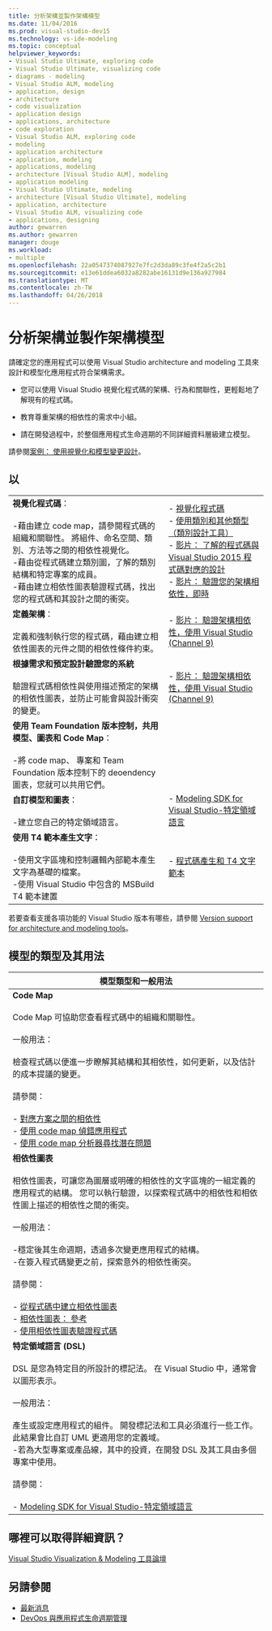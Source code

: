 ```yaml
---
title: 分析架構並製作架構模型
ms.date: 11/04/2016
ms.prod: visual-studio-dev15
ms.technology: vs-ide-modeling
ms.topic: conceptual
helpviewer_keywords:
- Visual Studio Ultimate, exploring code
- Visual Studio Ultimate, visualizing code
- diagrams - modeling
- Visual Studio ALM, modeling
- application, design
- architecture
- code visualization
- application design
- applications, architecture
- code exploration
- Visual Studio ALM, exploring code
- modeling
- application architecture
- application, modeling
- applications, modeling
- architecture [Visual Studio ALM], modeling
- application modeling
- Visual Studio Ultimate, modeling
- architecture [Visual Studio Ultimate], modeling
- application, architecture
- Visual Studio ALM, visualizing code
- applications, designing
author: gewarren
ms.author: gewarren
manager: douge
ms.workload:
- multiple
ms.openlocfilehash: 22a0547374087927e7fc2d3da89c3fe4f2a5c2b1
ms.sourcegitcommit: e13e61ddea6032a8282abe16131d9e136a927984
ms.translationtype: MT
ms.contentlocale: zh-TW
ms.lasthandoff: 04/26/2018
---
```

# <a name="analyze-and-model-your-architecture"></a>分析架構並製作架構模型
請確定您的應用程式可以使用 Visual Studio architecture and modeling 工具來設計和模型化應用程式符合架構需求。

* 您可以使用 Visual Studio 視覺化程式碼的架構、行為和關聯性，更輕鬆地了解現有的程式碼。

* 教育尊重架構的相依性的需求中小組。

* 請在開發過程中，於整個應用程式生命週期的不同詳細資料層級建立模型。

請參閱[案例： 使用視覺化和模型變更設計](../modeling/scenario-change-your-design-using-visualization-and-modeling.md)。

## <a name="to"></a>以

|||
|-|-|
|**視覺化程式碼**：<br /><br /> -藉由建立 code map，請參閱程式碼的組織和關聯性。 將組件、命名空間、類別、方法等之間的相依性視覺化。<br />-藉由從程式碼建立類別圖，了解的類別結構和特定專案的成員。<br />-藉由建立相依性圖表驗證程式碼，找出您的程式碼和其設計之間的衝突。|-   [視覺化程式碼](../modeling/visualize-code.md)<br />-   [使用類別和其他類型 （類別設計工具）](../ide/working-with-classes-and-other-types-class-designer.md)<br />-   [影片： 了解的程式碼與 Visual Studio 2015 程式碼對應的設計](https://channel9.msdn.com/Events/Visual-Studio/Connect-event-2015/502)<br />-   [影片： 驗證您的架構相依性，即時](https://sec.ch9.ms/sessions/69613110-c334-4f25-bb36-08e5a93456b5/170ValidateArchitectureDependenciesWithVisualStudio.mp4)|
|**定義架構**：<br /><br /> 定義和強制執行您的程式碼，藉由建立相依性圖表的元件之間的相依性條件約束。|-   [影片： 驗證架構相依性，使用 Visual Studio (Channel 9)](https://channel9.msdn.com/Events/Connect/2016/170)|
|**根據需求和預定設計驗證您的系統**<br /><br /> 驗證程式碼相依性與使用描述預定的架構的相依性圖表，並防止可能會與設計衝突的變更。|-   [影片： 驗證架構相依性，使用 Visual Studio (Channel 9)](https://channel9.msdn.com/Events/Connect/2016/170)|
|**使用 Team Foundation 版本控制，共用模型、圖表和 Code Map**：<br /><br /> -將 code map、 專案和 Team Foundation 版本控制下的 deoendency 圖表，您就可以共用它們。| |
|**自訂模型和圖表**：<br /><br /> -建立您自己的特定領域語言。|-   [Modeling SDK for Visual Studio-特定領域語言](../modeling/modeling-sdk-for-visual-studio-domain-specific-languages.md)|
|**使用 T4 範本產生文字**：<br /><br /> -使用文字區塊和控制邏輯內部範本產生文字為基礎的檔案。<br /> -使用 Visual Studio 中包含的 MSBuild T4 範本建置|-   [程式碼產生和 T4 文字範本](../modeling/code-generation-and-t4-text-templates.md)|

若要查看支援各項功能的 Visual Studio 版本有哪些，請參閱 [Version support for architecture and modeling tools](../modeling/what-s-new-for-design-in-visual-studio.md#VersionSupport)。

## <a name="types-of-models-and-their-uses"></a>模型的類型及其用法

|**模型類型和一般用法**|
|-------------------------------------|
|**Code Map**<br /><br /> Code Map 可協助您查看程式碼中的組織和關聯性。<br /><br /> 一般用法：<br /><br /> 檢查程式碼以便進一步瞭解其結構和其相依性，如何更新，以及估計的成本提議的變更。<br /><br /> 請參閱：<br /><br /> -   [對應方案之間的相依性](../modeling/map-dependencies-across-your-solutions.md)<br />-   [使用 code map 偵錯應用程式](../modeling/use-code-maps-to-debug-your-applications.md)<br />-   [使用 code map 分析器尋找潛在問題](../modeling/find-potential-problems-using-code-map-analyzers.md)|
|**相依性圖表**<br /><br /> 相依性圖表，可讓您為圖層或明確的相依性的文字區塊的一組定義的應用程式的結構。 您可以執行驗證，以探索程式碼中的相依性和相依性圖上描述的相依性之間的衝突。<br /><br /> 一般用法：<br /><br /> -穩定後其生命週期，透過多次變更應用程式的結構。<br />-在簽入程式碼變更之前，探索意外的相依性衝突。<br /><br /> 請參閱：<br /><br /> -   [從程式碼中建立相依性圖表](../modeling/create-layer-diagrams-from-your-code.md)<br />-   [相依性圖表： 參考](../modeling/layer-diagrams-reference.md)<br />-   [使用相依性圖表驗證程式碼](../modeling/validate-code-with-layer-diagrams.md)|
|**特定領域語言 (DSL)**<br /><br /> DSL 是您為特定目的所設計的標記法。 在 Visual Studio 中，通常會以圖形表示。<br /><br /> 一般用法：<br /><br /> 產生或設定應用程式的組件。 開發標記法和工具必須進行一些工作。 此結果會比自訂 UML 更適用您的定義域。<br />-若為大型專案或產品線，其中的投資，在開發 DSL 及其工具由多個專案中使用。<br /><br /> 請參閱：<br /><br /> -   [Modeling SDK for Visual Studio-特定領域語言](../modeling/modeling-sdk-for-visual-studio-domain-specific-languages.md)|

## <a name="where-can-i-get-more-information"></a>哪裡可以取得詳細資訊？

[Visual Studio Visualization & Modeling 工具論壇](http://go.microsoft.com/fwlink/?LinkId=184720)

## <a name="see-also"></a>另請參閱

- [最新消息](../modeling/what-s-new-for-design-in-visual-studio.md)
- [DevOps 與應用程式生命週期管理](http://msdn.microsoft.com/Library/74a1f71d-7f23-4c71-8fd7-89ede614fab6)
